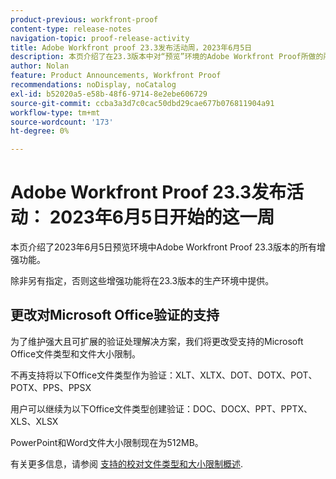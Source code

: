 ```yaml
---
product-previous: workfront-proof
content-type: release-notes
navigation-topic: proof-release-activity
title: Adobe Workfront proof 23.3发布活动周，2023年6月5日
description: 本页介绍了在23.3版本中对“预览”环境的Adobe Workfront Proof所做的所有增强。 这些增强功能将在2023年6月5日当周的生产环境中提供。
author: Nolan
feature: Product Announcements, Workfront Proof
recommendations: noDisplay, noCatalog
exl-id: b52020a5-e58b-48f6-9714-8e2ebe606729
source-git-commit: ccba3a3d7c0cac50dbd29cae677b076811904a91
workflow-type: tm+mt
source-wordcount: '173'
ht-degree: 0%

---
```


# Adobe Workfront Proof 23.3发布活动： 2023年6月5日开始的这一周

本页介绍了2023年6月5日预览环境中Adobe Workfront Proof 23.3版本的所有增强功能。

除非另有指定，否则这些增强功能将在23.3版本的生产环境中提供。

## 更改对Microsoft Office验证的支持

为了维护强大且可扩展的验证处理解决方案，我们将更改受支持的Microsoft Office文件类型和文件大小限制。

不再支持将以下Office文件类型作为验证：XLT、XLTX、DOT、DOTX、POT、POTX、PPS、PPSX

用户可以继续为以下Office文件类型创建验证：DOC、DOCX、PPT、PPTX、XLS、XLSX

PowerPoint和Word文件大小限制现在为512MB。

有关更多信息，请参阅 [支持的校对文件类型和大小限制概述](/help/quicksilver/review-and-approve-work/proofing/proofing-overview/supported-proofing-file-types.md).
